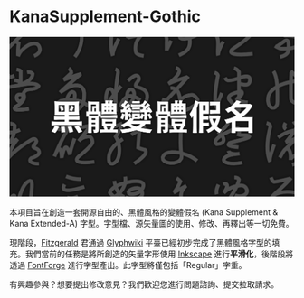 # KanaSupplement-Gothic

![title](title.svg)

本項目旨在創造一套開源自由的、黑體風格的變體假名 (Kana Supplement & Kana Extended-A) 字型。字型檔、源矢量圖的使用、修改、再釋出等一切免費。

現階段，[Fitzgerald](http://glyphwiki.org/wiki/User:fitzgerald) 君通過 [Glyphwiki](http://glyphwiki.org/) 平臺已經初步完成了黑體風格字型的填充。我們當前的任務是將所創造的矢量字形使用 [Inkscape](https://gitlab.com/inkscape/inkscape) 進行**平滑化**，後階段將透過 [FontForge](https://github.com/fontforge/fontforge) 進行字型產出。此字型將僅包括「Regular」字重。

有興趣參與？想要提出修改意見？我們歡迎您進行問題諮詢、提交拉取請求。
